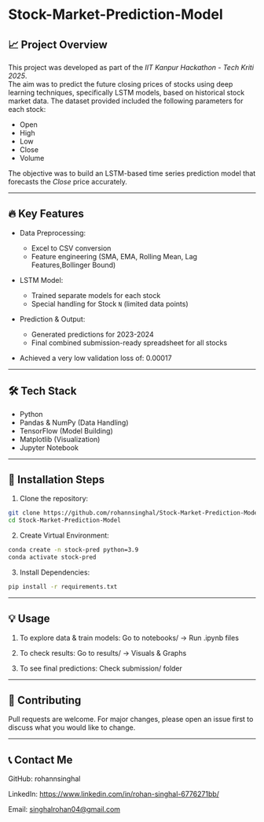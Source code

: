 # Stock-Market-Prediction-Model

## 📈 Project Overview
This project was developed as part of the *IIT Kanpur Hackathon - Tech Kriti 2025*.  
The aim was to predict the future closing prices of stocks using deep learning techniques, specifically LSTM models, based on historical stock market data.
The dataset provided included the following parameters for each stock:
- Open
- High
- Low
- Close
- Volume

The objective was to build an LSTM-based time series prediction model that forecasts the *Close* price accurately.

---

## 🔥 Key Features
- Data Preprocessing:
  - Excel to CSV conversion
  - Feature engineering (SMA, EMA, Rolling Mean, Lag Features,Bollinger Bound)
  
- LSTM Model:
  - Trained separate models for each stock
  - Special handling for Stock `N` (limited data points)
  
- Prediction & Output:
  - Generated predictions for 2023-2024
  - Final combined submission-ready spreadsheet for all stocks

- Achieved a very low validation loss of: 0.00017
- ---

## 🛠️ Tech Stack
- Python  
- Pandas & NumPy (Data Handling)  
- TensorFlow (Model Building)  
- Matplotlib (Visualization)  
- Jupyter Notebook 

---
## 🔧 Installation Steps

1. Clone the repository:
```bash
git clone https://github.com/rohannsinghal/Stock-Market-Prediction-Model.git
cd Stock-Market-Prediction-Model
```
2. Create Virtual Environment:
```bash
conda create -n stock-pred python=3.9
conda activate stock-pred
```
3. Install Dependencies:
```bash
pip install -r requirements.txt
```
---

## 💡 Usage

1. To explore data & train models:
Go to notebooks/ → Run .ipynb files

2. To check results:
Go to results/ → Visuals & Graphs

3. To see final predictions:
Check submission/ folder

---

## 🤝 Contributing
Pull requests are welcome. For major changes, please open an issue first to discuss what you would like to change.

---

## 📞 Contact Me
GitHub: rohannsinghal

LinkedIn: https://www.linkedin.com/in/rohan-singhal-6776271bb/

Email: singhalrohan04@gmail.com
